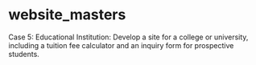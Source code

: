 # website_masters

Case 5: Educational Institution:
Develop a site for a college or university, including a tuition fee calculator and an inquiry form
for prospective students.
